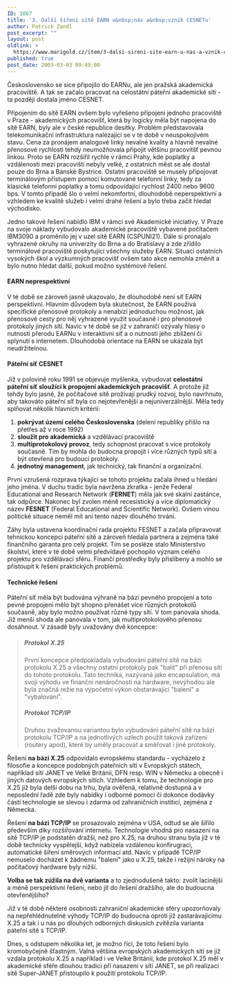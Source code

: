```yaml
---
ID: 1067
title: '3. Další šíření sítě EARN u&nbsp;nás a&nbsp;vznik CESNETu'
author: Patrick Zandl
post_excerpt: ""
layout: post
oldlink: >
  https://www.marigold.cz/item/3-dalsi-sireni-site-earn-u-nas-a-vznik-cesnetu
published: true
post_date: 2003-03-03 09:49:00
---
```

Československo se sice připojilo do EARNu, ale jen pražská akademická pracoviště. A tak se začalo pracovat na celostátní páteřní akademické síti - ta později dostala jméno CESNET.<!--more--><p>
Připojením do sítě EARN&#160;ovšem bylo vyřešeno připojení jednoho pracoviště v Praze - akademických pracovišť, která by logicky měla být napojena do sítě EARN, byly ale v české republice desítky. Problém představovala telekomunikační infrastruktura nalézající se v té době v neuspokojivém stavu. Cena za pronájem analogové linky nevalné kvality a hlavně nevalné přenosové rychlosti tehdy neumožňovala připojit většinu pracovitšť pevnou linkou. Proto se EARN rozšířil rychle v rámci Prahy, kde poplatky a vzdálenosti mezi pracovišti nebyly velké, z ostatních měst se ale dostal pouze do Brna a Bánské Bystrice. Ostatní pracoviště se musely připojovat terminálovým přístupem pomocí komutované telefonní linky, tedy za klasické telefonní poplatky a tomu odpovídající rychlost 2400 nebo 9600 bps. V tomto případě šlo o velmi nekomfortní, dlouhodobě neperspektivní a vzhledem ke kvalitě služeb i velmi drahé řešení a bylo třeba začít hledat východisko. 
<p>
Jedno takové řešení nabídlo IBM v rámci své Akademické iniciativy. V Praze na svoje náklady vybudovalo akademické pracoviště vybavené počítačem IBM3090 a proměnilo jej v uzel sítě EARN (CSPUNI21). Dále si pronajalo vyhrazené okruhy na univerzity do Brna a do Bratislavy a zde zřídilo terminálové pracoviště poskytující všechny služeby EARN. Situaci ostatních vysokých škol a výzkumných pracovišť ovšem tato akce nemohla změnit a bylo nutno hledat další, pokud možno systémové řešení. 
<H4>EARN neprespektivní</H4>
<p>
V té době se zároveň jasně ukazovalo, že dlouhodobě není síť EARN perspektivní. Hlavním důvodem byla skutečnost, že EARN používá specifické přenosové protokoly a nenabízí jednoduchou možnost, jak přenosové cesty pro něj vyhrazené využít současně i pro přenosové protokoly jiných sítí. Navíc v té době se již v zahraničí ozývaly hlasy o nutnosti přerodu EARNu v interaktivní síť a o nutnosti jeho zblížení či splynutí s internetem. Dlouhodobá orientace na EARN se ukázala být neudržitelnou. 
<H4>Páteřní síť CESNET</H4>
<p>
Již v polovině roku 1991 se objevuje myšlenka, vybudovat <STRONG>celostátní páteřní síť sloužící k propojení akademických pracovišť</STRONG>. A protože již tehdy bylo jasné, že počítačové sítě prožívají prudký rozvoj, bylo navrhnuto, aby takováto páteřní síť byla co nejotevřenější a nejuniverzálnější. Měla tedy splňovat několik hlavních kritérií: 
<OL>
<LI><STRONG>pokrývat území celého Československa</STRONG> (delení republiky přišlo na přetřes až v roce 1992)</LI>
<LI><STRONG>sloužit pro akademická</STRONG> a vzdělávací pracoviště</LI>
<LI><STRONG>multiprotokolový provoz</STRONG>, tedy schopnost pracovat s více protokoly současně. Tím by mohla do budocna propojit i více různých typů sítí a být otevřená pro budoucí protokoly.</LI>
<LI><STRONG>jednotný management</STRONG>, jak technický, tak finanční a organizační.</LI></OL>
<p>
První vzrušená rozprava týkající se tohoto projektu začala ihned u hledání jeho jména. V duchu tradic byla navržena zkratka - jenže Federal Educational and Research Network (<STRONG>FERNET</STRONG>) měla jak své skalní zastánce, tak odpůrce. Nakonec byl zvolen méně recesistický a více diplomatický název <STRONG>FESNET</STRONG> (Federal Educational and Scientific Network). Ovšem vinou politické situace neměl mít ani tento název dlouhého trvání. 
<p>
Záhy byla ustavena koordinační rada projektu FESNET a začala připravovat tehnickou koncepci páteřní sítě a zároveň hledala partnera a zejména také finančního garanta pro celý projekt. Tím se posléze stalo Ministerstvo školství, které v té době velmi předvídavě pochopilo význam celého projektu pro vzdělávací sféru. Finančí prostředky byly přislíbeny a mohlo se přistoupit k řešení praktických problémů. 
<H4>Technické řešení</H4>
<p>
Páteřní síť měla být budována výhraně na bázi pevného propojení a toto pevné propojení mělo být shopno přenášet více různých protokolů současně, aby bylo možno používat různé typy sítí. V tom panovala shoda. Již menší shoda ale panovala v tom, jak multiprotokolového přenosu dosáhnout. V zásadě byly uvažovány dvě koncepce: 
<BLOCKQUOTE dir=ltr style="MARGIN-RIGHT: 0px">
<H5>Protokol X.25</H5>
<p>
První koncepce předpokládala vybudování páteřní sítě na bázi protokolu X.25 a všechny ostatní protokoly pak "balit" při přenosu sítí do tohoto protokolu. Tato technika, nazývaná jako encapsulation, má svoji výhodu ve finanční nenáročnosti na hardware, nevýhodou ale byla značná režie na výpočetní výkon obstarávající "balení" a "vybalování". 
<H5>Protokol TCP/IP</H5>
<p>
Druhou zvažovanou variantou bylo vybudování páteřní sítě na bázi protokolu TCP/IP a na jednotlivých uzlech použít taková zařízení (routery apod), které by uměly pracovat a směřovat i jiné protokoly. </p>
</BLOCKQUOTE>
<p>
Řešení <STRONG>na bázi X.25</STRONG> odpovídalo evropskému standardu - vycházelo z filosofie a koncepce podobných páteřních sítí v Evropských státech, například sítí JANET ve Velké Británii, DFN resp. WIN v Německu a obecně i jiných datových evropských sítích. Vzhledem k tomu, že technologie pro X.25 již byla delší dobu na trhu, byla ověřená, relativně dostupná a v neposlední řadě zde byly nabídky i odborné pomoci či dokonce dodávky částí technologie se slevou i zdarma od zahraničních institicí, zejména z Německa. 
<p>
Řešení <STRONG>na bázi TCP/IP</STRONG> se prosazovalo zejména v USA, odtud se ale šířilo především díky rozšiřování internetu. Technologie vhodná pro nasazení na sítě TCP/IP je podstatěn dražší, než pro X.25, na druhou stranu byla již v té době technicky vyspělejší, když nabízela vzdálenou konfirugraci, automatické šíření směrových informací atd. Navíc v případě TCP/IP nemuselo docházet k žádnému "balení" jako u X.25, takže i režijní nároky na počítačový hardware byly nižší. 
<p>
<STRONG>Volba se tak zúžila na dvě varianta</STRONG> a to zjednodušeně takto: zvolit lacinější a méně perspektivní řešení, nebo jít do řešení dražšího, ale do budoucna otevřenějšího? 
<p>
Již v té době některé osobnosti zahraniční akademické sféry upozorňovaly na nepřehlédnutelné výhody TCP/IP do budoucna oproti již zastarávajícímu X.25 a tak i u nás po dlouhých odborných diskusích zvítězila varianta páteřní sítě s TCP/IP. 
<p>
Dnes, s odstupem několika let, je možno říci, že toto řešení bylo kromobyčejně šťastným. Valná většina evropských akademických sítí se již vzdala protokolu X.25 a například i ve Velké Británii, kde protokol X.25 měl v akademické sféře dlouhou tradici při nasazení v síti JANET, se při realizaci sítě Super-JANET přistoupilo k použití protokolu TCP/IP. </p>
